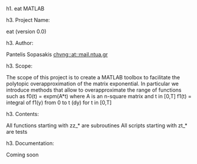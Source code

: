 h1. eat MATLAB


h3. Project Name:

eat (version 0.0)


h3. Author:

Pantelis Sopasakis <chvng::at::mail.ntua.gr>


h3. Scope:

The scope of this project is to create a MATLAB toolbox to facilitate
the polytopic overapproximation of the matrix exponential. In particular
we introduce methods that allow to overapproximate the range of functions
such as 
  f0(t) = expm(A*t) where A is an n-square matrix and t in [0,T]
  f1(t) = integral of f1(y) from 0 to t (dy) for t in [0,T]


h3. Contents:

All functions starting with zz_* are subroutines
All scripts starting with zt_* are tests


h3. Documentation:

Coming soon